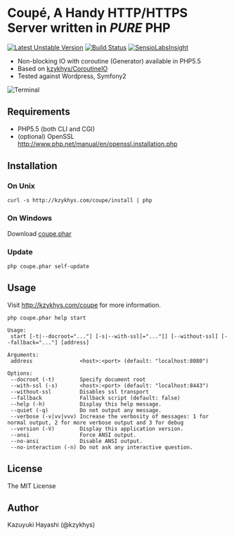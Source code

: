 Coupé, A Handy HTTP/HTTPS Server written in *PURE* PHP
======================================================

[![Latest Unstable Version](https://poser.pugx.org/kzykhys/coupe/v/unstable.png)](https://packagist.org/packages/kzykhys/coupe)
[![Build Status](https://travis-ci.org/kzykhys/coupe.png?branch=master)](https://travis-ci.org/kzykhys/coupe)
[![SensioLabsInsight](https://insight.sensiolabs.com/projects/25731f48-72cc-4e7c-9100-19267dd91b1b/mini.png)](https://insight.sensiolabs.com/projects/25731f48-72cc-4e7c-9100-19267dd91b1b)

* Non-blocking IO with coroutine (Generator) available in PHP5.5
* Based on [kzykhys/CoroutineIO][coroutine-io]
* Tested against Wordpress, Symfony2

![Terminal](http://kzykhys.com/coupe/assets/img/terminal.png?v=2)

Requirements
------------

* PHP5.5 (both CLI and CGI)
* (optional) OpenSSL http://www.php.net/manual/en/openssl.installation.php

Installation
------------

### On Unix

```
curl -s http://kzykhys.com/coupe/install | php
```

### On Windows

Download [coupe.phar][coupe-phar]

### Update

```
php coupe.phar self-update
```

Usage
-----

Visit <http://kzykhys.com/coupe> for more information.

```
php coupe.phar help start
```

```
Usage:
 start [-t|--docroot="..."] [-s|--with-ssl[="..."]] [--without-ssl] [--fallback="..."] [address]

Arguments:
 address               <host>:<port> (default: "localhost:8080")

Options:
 --docroot (-t)        Specify document root
 --with-ssl (-s)       <host>:<port> (default: "localhost:8443")
 --without-ssl         Disables ssl transport
 --fallback            Fallback script (default: false)
 --help (-h)           Display this help message.
 --quiet (-q)          Do not output any message.
 --verbose (-v|vv|vvv) Increase the verbosity of messages: 1 for normal output, 2 for more verbose output and 3 for debug
 --version (-V)        Display this application version.
 --ansi                Force ANSI output.
 --no-ansi             Disable ANSI output.
 --no-interaction (-n) Do not ask any interactive question.
```

License
-------

The MIT License

Author
------

Kazuyuki Hayashi (@kzykhys)

[coroutine-io]: https://github.com/kzykhys/CoroutineIO
[coupe-phar]: http://kzykhys.com/coupe/coupe.phar